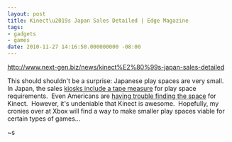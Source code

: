 ```yaml
---
layout: post
title: Kinect\u2019s Japan Sales Detailed | Edge Magazine
tags:
- gadgets
- games
date: 2010-11-27 14:16:50.000000000 -08:00
---
```

<a href="http://www.next-gen.biz/news/kinect%E2%80%99s-japan-sales-detailed">http://www.next-gen.biz/news/kinect%E2%80%99s-japan-sales-detailed</a><p />This should shouldn&#39;t be a surprise: Japanese play spaces are very small.  In Japan, the sales <a href="http://www.computerandvideogames.com/article.php?id=276821">kiosks include a tape measure</a> for play space requirements.  Even Americans are <a href="http://www.joystiq.com/2010/11/04/kinect-vs-our-living-rooms-a-survey/">having trouble finding the space</a> for Kinect.  However, it&#39;s undeniable that Kinect is awesome.  Hopefully, my cronies over at Xbox will find a way to make smaller play spaces viable for certain types of games...<p /> ~s
